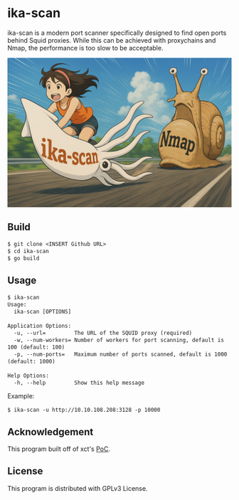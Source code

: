 # ika-scan

ika-scan is a modern port scanner specifically designed to find open ports behind Squid proxies.
While this can be achieved with proxychains and Nmap, the performance is too slow to be acceptable.

![cover](img/cover.png)

## Build

```
$ git clone <INSERT Github URL>
$ cd ika-scan
$ go build
```

## Usage
```
$ ika-scan
Usage:
  ika-scan [OPTIONS]

Application Options:
  -u, --url=         The URL of the SQUID proxy (required)
  -w, --num-workers= Number of workers for port scanning, default is 100 (default: 100)
  -p, --num-ports=   Maximum number of ports scanned, default is 1000 (default: 1000)

Help Options:
  -h, --help         Show this help message
```

Example:
```
$ ika-scan -u http://10.10.108.208:3128 -p 10000
```

## Acknowledgement
This program built off of xct's [PoC](https://gist.github.com/xct/597d48456214b15108b2817660fdee00).

## License
This program is distributed with GPLv3 License.
